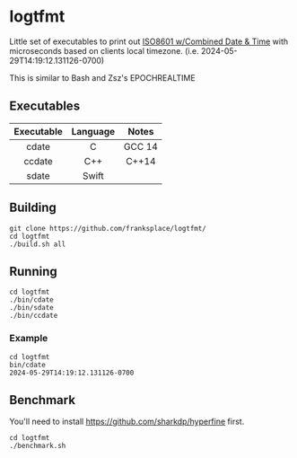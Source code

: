 # logtfmt
Little set of executables to print out [ISO8601 w/Combined Date & Time](https://en.wikipedia.org/wiki/ISO_8601#Combined_date_and_time_representations "WikiPedia - ISO 8601 with Combined Date & Time") with microseconds based on clients local timezone.
(i.e. 2024-05-29T14:19:12.131126-0700)

This is similar to Bash and Zsz's EPOCHREALTIME

## Executables
Executable|Language|Notes
:---:|:---:|:---:
cdate | C | GCC 14
ccdate | C++ | C++14 
sdate | Swift |  

## Building
```
git clone https://github.com/franksplace/logtfmt/
cd logtfmt
./build.sh all
```

## Running
```
cd logtfmt
./bin/cdate
./bin/sdate
./bin/ccdate
```

### Example
```
cd logtfmt
bin/cdate
2024-05-29T14:19:12.131126-0700
```

## Benchmark
You'll need to install https://github.com/sharkdp/hyperfine first.
```
cd logtfmt
./benchmark.sh
```
